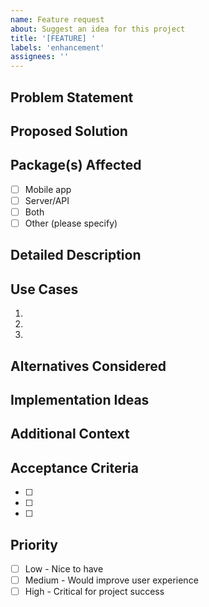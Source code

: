 ```yaml
---
name: Feature request
about: Suggest an idea for this project
title: '[FEATURE] '
labels: 'enhancement'
assignees: ''
---
```


## Problem Statement
<!-- A clear and concise description of what the problem is -->
<!-- Ex. I'm always frustrated when [...] -->

## Proposed Solution
<!-- A clear and concise description of what you want to happen -->

## Package(s) Affected
<!-- Which package(s) would this feature affect? -->
- [ ] Mobile app
- [ ] Server/API
- [ ] Both
- [ ] Other (please specify)

## Detailed Description
<!-- Provide a detailed description of the feature -->

## Use Cases
<!-- Describe specific use cases for this feature -->
1. 
2. 
3. 

## Alternatives Considered
<!-- A clear and concise description of any alternative solutions or features you've considered -->

## Implementation Ideas
<!-- If you have ideas on how this could be implemented, please share them -->

## Additional Context
<!-- Add any other context, mockups, or screenshots about the feature request here -->

## Acceptance Criteria
<!-- Define what "done" looks like for this feature -->
- [ ] 
- [ ] 
- [ ] 

## Priority
<!-- How important is this feature to you? -->
- [ ] Low - Nice to have
- [ ] Medium - Would improve user experience
- [ ] High - Critical for project success